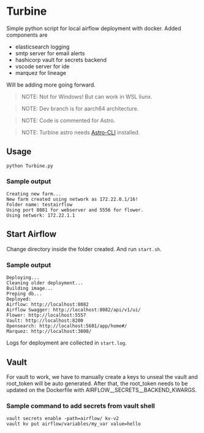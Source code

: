 # Turbine
Simple python script for local airflow deployment with docker. Added components are 
- elasticsearch logging
- smtp server for email alerts
- hashicorp vault for secrets backend
- vscode server for ide
- marquez for lineage

Will be adding more going forward.

>NOTE: Not for Windows! But can work in WSL liunx.

>NOTE: Dev branch is for aarch64 architecture.

>NOTE: Code is commented for Astro.

>NOTE: Turbine astro needs [Astro-CLI](https://github.com/astronomer/astro-cli) installed.

## Usage

```
python Turbine.py
```

### Sample output
```
Creating new farm...
New farm created using network as 172.22.0.1/16!
Folder name: testairflow
Using port 8081 for webserver and 5556 for flower.
Using network: 172.22.1.1
```

## Start Airflow

Change directory inside the folder created. And run `start.sh`.

### Sample output
```
Deploying...
Cleaning older deployment...
Building image...
Preping db...
Deployed:
Airflow: http://localhost:8082
Airflow Swagger: http://localhost:8082/api/v1/ui/
Flower: http://localhost:5557
Vault: http://localhost:8200
Opensearch: http://localhost:5601/app/home#/
Marquez: http://localhost:3000/
```

Logs for deployment are collected in `start.log`.

## Vault
For vault to work, we have to manually create a keys to unseal the vault and root_token will be auto generated. After that, the root_token needs to be updated on the Dockerfile with AIRFLOW__SECRETS__BACKEND_KWARGS.

### Sample command to add secrets from vault shell
```
vault secrets enable -path=airflow/ kv-v2
vault kv put airflow/variables/my_var value=hello
```